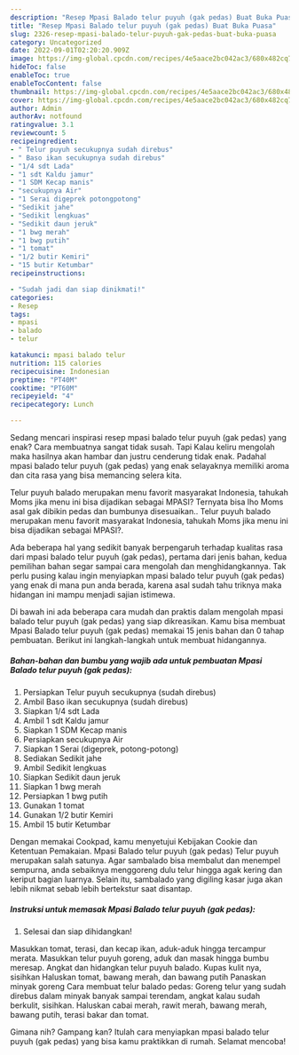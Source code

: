 ```yaml
---
description: "Resep Mpasi Balado telur puyuh (gak pedas) Buat Buka Puasa"
title: "Resep Mpasi Balado telur puyuh (gak pedas) Buat Buka Puasa"
slug: 2326-resep-mpasi-balado-telur-puyuh-gak-pedas-buat-buka-puasa
category: Uncategorized
date: 2022-09-01T02:20:20.909Z
image: https://img-global.cpcdn.com/recipes/4e5aace2bc042ac3/680x482cq70/mpasi-balado-telur-puyuh-gak-pedas-foto-resep-utama.jpg
hideToc: false
enableToc: true
enableTocContent: false
thumbnail: https://img-global.cpcdn.com/recipes/4e5aace2bc042ac3/680x482cq70/mpasi-balado-telur-puyuh-gak-pedas-foto-resep-utama.jpg
cover: https://img-global.cpcdn.com/recipes/4e5aace2bc042ac3/680x482cq70/mpasi-balado-telur-puyuh-gak-pedas-foto-resep-utama.jpg
author: Admin
authorAv: notfound
ratingvalue: 3.1
reviewcount: 5
recipeingredient:
- " Telur puyuh secukupnya sudah direbus"
- " Baso ikan secukupnya sudah direbus"
- "1/4 sdt Lada"
- "1 sdt Kaldu jamur"
- "1 SDM Kecap manis"
- "secukupnya Air"
- "1 Serai digeprek potongpotong"
- "Sedikit jahe"
- "Sedikit lengkuas"
- "Sedikit daun jeruk"
- "1 bwg merah"
- "1 bwg putih"
- "1 tomat"
- "1/2 butir Kemiri"
- "15 butir Ketumbar"
recipeinstructions:

- "Sudah jadi dan siap dinikmati!"
categories:
- Resep
tags:
- mpasi
- balado
- telur

katakunci: mpasi balado telur 
nutrition: 115 calories
recipecuisine: Indonesian
preptime: "PT40M"
cooktime: "PT60M"
recipeyield: "4"
recipecategory: Lunch

---
```



Sedang mencari inspirasi resep mpasi balado telur puyuh (gak pedas) yang enak? Cara membuatnya sangat tidak susah. Tapi Kalau keliru mengolah maka hasilnya akan hambar dan justru cenderung tidak enak. Padahal mpasi balado telur puyuh (gak pedas) yang enak selayaknya memiliki aroma dan cita rasa yang bisa memancing selera kita.


Telur puyuh balado merupakan menu favorit masyarakat Indonesia, tahukah Moms jika menu ini bisa dijadikan sebagai MPASI? Ternyata bisa lho Moms asal gak dibikin pedas dan bumbunya disesuaikan.. Telur puyuh balado merupakan menu favorit masyarakat Indonesia, tahukah Moms jika menu ini bisa dijadikan sebagai MPASI?.

Ada beberapa hal yang sedikit banyak berpengaruh terhadap kualitas rasa dari mpasi balado telur puyuh (gak pedas), pertama dari jenis bahan, kedua pemilihan bahan segar sampai cara mengolah dan menghidangkannya. Tak perlu pusing kalau ingin menyiapkan mpasi balado telur puyuh (gak pedas) yang enak di mana pun anda berada, karena asal sudah tahu triknya maka hidangan ini mampu menjadi sajian istimewa.


Di bawah ini ada beberapa cara mudah dan praktis dalam mengolah mpasi balado telur puyuh (gak pedas) yang siap dikreasikan. Kamu bisa membuat Mpasi Balado telur puyuh (gak pedas) memakai 15 jenis bahan dan 0 tahap pembuatan. Berikut ini langkah-langkah untuk membuat hidangannya.

<!--inarticleads1-->

##### Bahan-bahan dan bumbu yang wajib ada untuk pembuatan Mpasi Balado telur puyuh (gak pedas):

1. Persiapkan  Telur puyuh secukupnya (sudah direbus)
1. Ambil  Baso ikan secukupnya (sudah direbus)
1. Siapkan 1/4 sdt Lada
1. Ambil 1 sdt Kaldu jamur
1. Siapkan 1 SDM Kecap manis
1. Persiapkan secukupnya Air
1. Siapkan 1 Serai (digeprek, potong-potong)
1. Sediakan Sedikit jahe
1. Ambil Sedikit lengkuas
1. Siapkan Sedikit daun jeruk
1. Siapkan 1 bwg merah
1. Persiapkan 1 bwg putih
1. Gunakan 1 tomat
1. Gunakan 1/2 butir Kemiri
1. Ambil 15 butir Ketumbar


Dengan memakai Cookpad, kamu menyetujui Kebijakan Cookie dan Ketentuan Pemakaian. Mpasi Balado telur puyuh (gak pedas) Telur puyuh merupakan salah satunya. Agar sambalado bisa membalut dan menempel sempurna, anda sebaiknya menggoreng dulu telur hingga agak kering dan keriput bagian luarnya. Selain itu, sambalado yang digiling kasar juga akan lebih nikmat sebab lebih bertekstur saat disantap. 

<!--inarticleads2-->

##### Instruksi untuk memasak Mpasi Balado telur puyuh (gak pedas):


1. Selesai dan siap dihidangkan!

Masukkan tomat, terasi, dan kecap ikan, aduk-aduk hingga tercampur merata. Masukkan telur puyuh goreng, aduk dan masak hingga bumbu meresap. Angkat dan hidangkan telur puyuh balado. Kupas kulit nya, sisihkan Haluskan tomat, bawang merah, dan bawang putih Panaskan minyak goreng Cara membuat telur balado pedas: Goreng telur yang sudah direbus dalam minyak banyak sampai terendam, angkat kalau sudah berkulit, sisihkan. Haluskan cabai merah, rawit merah, bawang merah, bawang putih, terasi bakar dan tomat. 

Gimana nih? Gampang kan? Itulah cara menyiapkan mpasi balado telur puyuh (gak pedas) yang bisa kamu praktikkan di rumah. Selamat mencoba!
